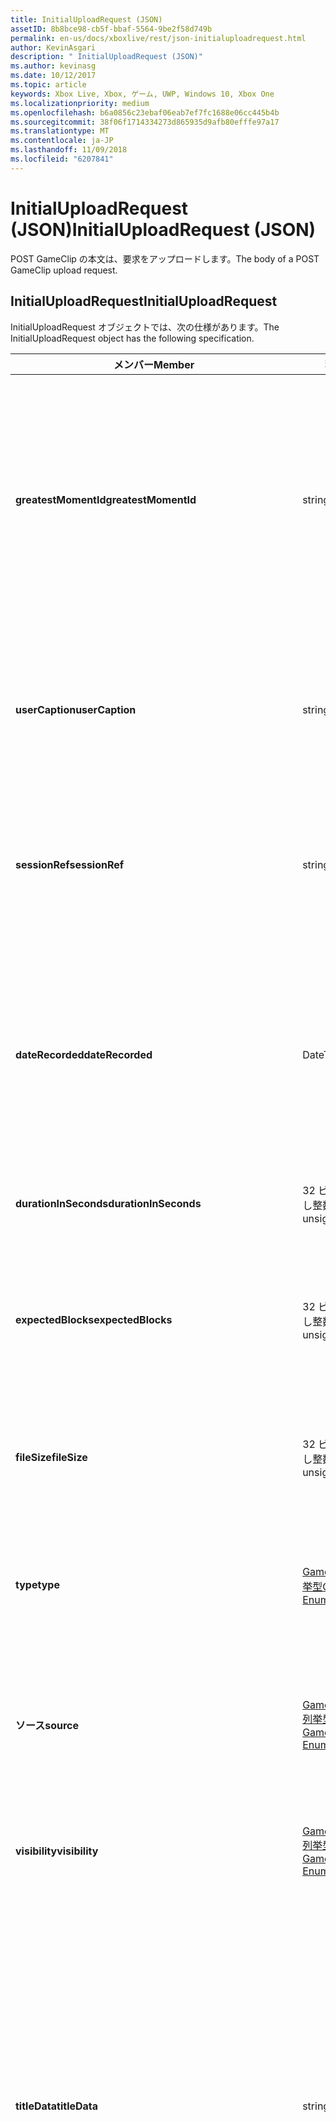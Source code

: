 ```yaml
---
title: InitialUploadRequest (JSON)
assetID: 8b8bce98-cb5f-bbaf-5564-9be2f58d749b
permalink: en-us/docs/xboxlive/rest/json-initialuploadrequest.html
author: KevinAsgari
description: " InitialUploadRequest (JSON)"
ms.author: kevinasg
ms.date: 10/12/2017
ms.topic: article
keywords: Xbox Live, Xbox, ゲーム, UWP, Windows 10, Xbox One
ms.localizationpriority: medium
ms.openlocfilehash: b6a0856c23ebaf06eab7ef7fc1688e06cc445b4b
ms.sourcegitcommit: 38f06f1714334273d865935d9afb80efffe97a17
ms.translationtype: MT
ms.contentlocale: ja-JP
ms.lasthandoff: 11/09/2018
ms.locfileid: "6207841"
---
```

# <a name="initialuploadrequest-json"></a><span data-ttu-id="a23bc-104">InitialUploadRequest (JSON)</span><span class="sxs-lookup"><span data-stu-id="a23bc-104">InitialUploadRequest (JSON)</span></span>
<span data-ttu-id="a23bc-105">POST GameClip の本文は、要求をアップロードします。</span><span class="sxs-lookup"><span data-stu-id="a23bc-105">The body of a POST GameClip upload request.</span></span> 
<a id="ID4EN"></a>

 
## <a name="initialuploadrequest"></a><span data-ttu-id="a23bc-106">InitialUploadRequest</span><span class="sxs-lookup"><span data-stu-id="a23bc-106">InitialUploadRequest</span></span>
 
<span data-ttu-id="a23bc-107">InitialUploadRequest オブジェクトでは、次の仕様があります。</span><span class="sxs-lookup"><span data-stu-id="a23bc-107">The InitialUploadRequest object has the following specification.</span></span>
 
| <span data-ttu-id="a23bc-108">メンバー</span><span class="sxs-lookup"><span data-stu-id="a23bc-108">Member</span></span>| <span data-ttu-id="a23bc-109">種類</span><span class="sxs-lookup"><span data-stu-id="a23bc-109">Type</span></span>| <span data-ttu-id="a23bc-110">説明</span><span class="sxs-lookup"><span data-stu-id="a23bc-110">Description</span></span>| 
| --- | --- | --- | 
| <b><span data-ttu-id="a23bc-111">greatestMomentId</span><span class="sxs-lookup"><span data-stu-id="a23bc-111">greatestMomentId</span></span></b>| <span data-ttu-id="a23bc-112">string</span><span class="sxs-lookup"><span data-stu-id="a23bc-112">string</span></span>| <span data-ttu-id="a23bc-113">クリップの名前として使用するテキストの文字列 ID。</span><span class="sxs-lookup"><span data-stu-id="a23bc-113">The string ID for the text to use as the name for the clip.</span></span> <span data-ttu-id="a23bc-114">これの管理し、タイトルの開発者によってタイトルの構成ファイルにローカライズされます。</span><span class="sxs-lookup"><span data-stu-id="a23bc-114">This is managed and localized in the config file for the title by the developer of the title.</span></span>| 
| <b><span data-ttu-id="a23bc-115">userCaption</span><span class="sxs-lookup"><span data-stu-id="a23bc-115">userCaption</span></span></b>| <span data-ttu-id="a23bc-116">string</span><span class="sxs-lookup"><span data-stu-id="a23bc-116">string</span></span>| <span data-ttu-id="a23bc-117">省略可能。</span><span class="sxs-lookup"><span data-stu-id="a23bc-117">Optional.</span></span> <span data-ttu-id="a23bc-118">ユーザー入力の代替名最大 250 文字の最大長のゲーム クリップされます。</span><span class="sxs-lookup"><span data-stu-id="a23bc-118">Alternate user-entered name for game clip up to a maximum length of 250 characters.</span></span>| 
| <b><span data-ttu-id="a23bc-119">sessionRef</span><span class="sxs-lookup"><span data-stu-id="a23bc-119">sessionRef</span></span></b>| <span data-ttu-id="a23bc-120">string</span><span class="sxs-lookup"><span data-stu-id="a23bc-120">string</span></span>| <span data-ttu-id="a23bc-121">省略可能。</span><span class="sxs-lookup"><span data-stu-id="a23bc-121">Optional.</span></span> <span data-ttu-id="a23bc-122">ゲーム セッションのレコーディングの完了を参照します。</span><span class="sxs-lookup"><span data-stu-id="a23bc-122">Game session reference during which the recording was done.</span></span>| 
| <b><span data-ttu-id="a23bc-123">dateRecorded</span><span class="sxs-lookup"><span data-stu-id="a23bc-123">dateRecorded</span></span></b>| <span data-ttu-id="a23bc-124">DateTime</span><span class="sxs-lookup"><span data-stu-id="a23bc-124">DateTime</span></span>| <span data-ttu-id="a23bc-125">UTC で、レコーディングを開始した時刻。</span><span class="sxs-lookup"><span data-stu-id="a23bc-125">The time the recording was started, in UTC.</span></span> <span data-ttu-id="a23bc-126">ISO 8601 文字列としてマーシャ リング (詳細については、<a href="http://www.w3.org/TR/NOTE-datetime">日付と時刻の形式</a>を参照) の書式を設定します。</span><span class="sxs-lookup"><span data-stu-id="a23bc-126">Marshalled as a string in ISO 8601 format (see <a href="http://www.w3.org/TR/NOTE-datetime">Date and Time Formats</a> for more information).</span></span>| 
| <b><span data-ttu-id="a23bc-127">durationInSeconds</span><span class="sxs-lookup"><span data-stu-id="a23bc-127">durationInSeconds</span></span></b>| <span data-ttu-id="a23bc-128">32 ビットの符号なし整数</span><span class="sxs-lookup"><span data-stu-id="a23bc-128">32-bit unsigned integer</span></span>| <span data-ttu-id="a23bc-129">秒単位でのクリップの長さ。</span><span class="sxs-lookup"><span data-stu-id="a23bc-129">The length of the clip in seconds.</span></span>| 
| <b><span data-ttu-id="a23bc-130">expectedBlocks</span><span class="sxs-lookup"><span data-stu-id="a23bc-130">expectedBlocks</span></span></b>| <span data-ttu-id="a23bc-131">32 ビットの符号なし整数</span><span class="sxs-lookup"><span data-stu-id="a23bc-131">32-bit unsigned integer</span></span>| <span data-ttu-id="a23bc-132">省略可能。</span><span class="sxs-lookup"><span data-stu-id="a23bc-132">Optional.</span></span> <span data-ttu-id="a23bc-133">ファイルを分類するブロックの数。</span><span class="sxs-lookup"><span data-stu-id="a23bc-133">Number of blocks into which file will be divided.</span></span> <span data-ttu-id="a23bc-134">省略ファイルは、1 つの要求で送信されます。</span><span class="sxs-lookup"><span data-stu-id="a23bc-134">Omit if file will be transmitted in a single request.</span></span>| 
| <b><span data-ttu-id="a23bc-135">fileSize</span><span class="sxs-lookup"><span data-stu-id="a23bc-135">fileSize</span></span></b>| <span data-ttu-id="a23bc-136">32 ビットの符号なし整数</span><span class="sxs-lookup"><span data-stu-id="a23bc-136">32-bit unsigned integer</span></span>| <span data-ttu-id="a23bc-137">ファイル サイズのアップロードされるビデオのバイト数。</span><span class="sxs-lookup"><span data-stu-id="a23bc-137">File size in bytes of the video that will be uploaded.</span></span>| 
| <b><span data-ttu-id="a23bc-138">type</span><span class="sxs-lookup"><span data-stu-id="a23bc-138">type</span></span></b>| [<span data-ttu-id="a23bc-139">GameClipType 列挙型</span><span class="sxs-lookup"><span data-stu-id="a23bc-139">GameClipType Enumeration</span></span>](../enums/gvr-enum-gamecliptypes.md)| <span data-ttu-id="a23bc-140">コンマ区切りで列挙型の文字列値としてマーシャ リング、クリップの種類です。</span><span class="sxs-lookup"><span data-stu-id="a23bc-140">The type of clip, marshaled as a string value of the enumeration that is comma-delimited.</span></span>| 
| <b><span data-ttu-id="a23bc-141">ソース</span><span class="sxs-lookup"><span data-stu-id="a23bc-141">source</span></span></b>| [<span data-ttu-id="a23bc-142">GameClipSource 列挙型</span><span class="sxs-lookup"><span data-stu-id="a23bc-142">GameClipSource Enumeration</span></span>](../enums/gvr-enum-gameclipsource.md)| <span data-ttu-id="a23bc-143">クリップの元の指定、列挙体の文字列値としてマーシャ リングします。</span><span class="sxs-lookup"><span data-stu-id="a23bc-143">Specifies how the clip was sourced, marshaled as a string value of the enumeration.</span></span>| 
| <b><span data-ttu-id="a23bc-144">visibility</span><span class="sxs-lookup"><span data-stu-id="a23bc-144">visibility</span></span></b>| [<span data-ttu-id="a23bc-145">GameClipVisibility 列挙型</span><span class="sxs-lookup"><span data-stu-id="a23bc-145">GameClipVisibility Enumeration</span></span>](../enums/gvr-enum-gameclipvisibility.md)| <span data-ttu-id="a23bc-146">システムでの公開後に、ゲーム クリップの可視性を指定します。</span><span class="sxs-lookup"><span data-stu-id="a23bc-146">Specifies the visibility of the game clip once it is published in the system.</span></span>| 
| <b><span data-ttu-id="a23bc-147">titleData</span><span class="sxs-lookup"><span data-stu-id="a23bc-147">titleData</span></span></b>| <span data-ttu-id="a23bc-148">string</span><span class="sxs-lookup"><span data-stu-id="a23bc-148">string</span></span>| <span data-ttu-id="a23bc-149">省略可能。</span><span class="sxs-lookup"><span data-stu-id="a23bc-149">Optional.</span></span> <span data-ttu-id="a23bc-150">このクリップに関連付けられているタイトル固有のプロパティのプロパティ バッグです。</span><span class="sxs-lookup"><span data-stu-id="a23bc-150">Property bag for title-specific properties associated with this clip.</span></span> <span data-ttu-id="a23bc-151">格納され、として返されるのです。</span><span class="sxs-lookup"><span data-stu-id="a23bc-151">Stored and returned as-is.</span></span> <span data-ttu-id="a23bc-152">タイトル デベロッパーは、クリップに関するメタデータを保持するため、このフィールドを使用できます。</span><span class="sxs-lookup"><span data-stu-id="a23bc-152">Title developers can use this field to persist their own metadata about a clip.</span></span>| 
| <b><span data-ttu-id="a23bc-153">titleData</span><span class="sxs-lookup"><span data-stu-id="a23bc-153">titleData</span></span></b>| <span data-ttu-id="a23bc-154">string</span><span class="sxs-lookup"><span data-stu-id="a23bc-154">string</span></span>| <span data-ttu-id="a23bc-155">省略可能。</span><span class="sxs-lookup"><span data-stu-id="a23bc-155">Optional.</span></span> <span data-ttu-id="a23bc-156">このクリップに関連付けられているコンソールに固有のプロパティのプロパティ バッグです。</span><span class="sxs-lookup"><span data-stu-id="a23bc-156">Property bag for console-specific properties associated with this clip.</span></span> <span data-ttu-id="a23bc-157">格納され、として返されるのです。</span><span class="sxs-lookup"><span data-stu-id="a23bc-157">Stored and returned as-is.</span></span> <span data-ttu-id="a23bc-158">本体のプラットフォームでは、クリップに関するメタデータを保持するため、このフィールドを使用できます。</span><span class="sxs-lookup"><span data-stu-id="a23bc-158">Console Platform can use this field to persist their own metadata about a clip.</span></span>| 
| <b><span data-ttu-id="a23bc-159">systemProperties</span><span class="sxs-lookup"><span data-stu-id="a23bc-159">systemProperties</span></span></b>| <span data-ttu-id="a23bc-160">string</span><span class="sxs-lookup"><span data-stu-id="a23bc-160">string</span></span>| <span data-ttu-id="a23bc-161">省略可能。</span><span class="sxs-lookup"><span data-stu-id="a23bc-161">Optional.</span></span> <span data-ttu-id="a23bc-162">このクリップに関連付けられているコンソールに固有のプロパティのプロパティ バッグです。</span><span class="sxs-lookup"><span data-stu-id="a23bc-162">Property bag for console-specific properties associated with this clip.</span></span> <span data-ttu-id="a23bc-163">格納され、として返されます。</span><span class="sxs-lookup"><span data-stu-id="a23bc-163">Stored and returned as is.</span></span> <span data-ttu-id="a23bc-164">本体のプラットフォームでは、クリップに関するメタデータを保持するため、このフィールドを使用できます。</span><span class="sxs-lookup"><span data-stu-id="a23bc-164">Console Platform can use this field to persist their own metadata about a clip.</span></span>| 
| <b><span data-ttu-id="a23bc-165">usersInSession</span><span class="sxs-lookup"><span data-stu-id="a23bc-165">usersInSession</span></span></b>| <span data-ttu-id="a23bc-166">文字列の配列</span><span class="sxs-lookup"><span data-stu-id="a23bc-166">array of string</span></span>| <span data-ttu-id="a23bc-167">省略可能。</span><span class="sxs-lookup"><span data-stu-id="a23bc-167">Optional.</span></span> <span data-ttu-id="a23bc-168">現在のセッションでユーザーの一覧。</span><span class="sxs-lookup"><span data-stu-id="a23bc-168">A list of the users in the current session.</span></span>| 
| <b><span data-ttu-id="a23bc-169">thumbnailSource</span><span class="sxs-lookup"><span data-stu-id="a23bc-169">thumbnailSource</span></span></b>| [<span data-ttu-id="a23bc-170">ThumbnailSource 列挙型</span><span class="sxs-lookup"><span data-stu-id="a23bc-170">ThumbnailSource Enumeration</span></span>](../enums/gvr-enum-thumbnailsource.md)| <span data-ttu-id="a23bc-171">省略可能。</span><span class="sxs-lookup"><span data-stu-id="a23bc-171">Optional.</span></span> <span data-ttu-id="a23bc-172">サムネイルのソース。</span><span class="sxs-lookup"><span data-stu-id="a23bc-172">The source of the thumbnail.</span></span>| 
| <b><span data-ttu-id="a23bc-173">thumbnailOffsetMillseconds</span><span class="sxs-lookup"><span data-stu-id="a23bc-173">thumbnailOffsetMillseconds</span></span></b>| <span data-ttu-id="a23bc-174">32 ビット符号付き整数</span><span class="sxs-lookup"><span data-stu-id="a23bc-174">32-bit signed integer</span></span>| <span data-ttu-id="a23bc-175">生成されたオフセットのサムネイルを (ミリ秒単位) のオフセットを指定します。</span><span class="sxs-lookup"><span data-stu-id="a23bc-175">Specifies the offset (in milliseconds) for offset generated thumbnails.</span></span> <span data-ttu-id="a23bc-176"><b>ThumbnailSource</b>をオフセットを設定するときに指定だけです。</span><span class="sxs-lookup"><span data-stu-id="a23bc-176">Only specified when <b>thumbnailSource</b> is set to Offset.</span></span>| 
| <b><span data-ttu-id="a23bc-177">savedByUser</span><span class="sxs-lookup"><span data-stu-id="a23bc-177">savedByUser</span></span></b>| <span data-ttu-id="a23bc-178">ブール値</span><span class="sxs-lookup"><span data-stu-id="a23bc-178">Boolean value</span></span>| <span data-ttu-id="a23bc-179">省略可能。</span><span class="sxs-lookup"><span data-stu-id="a23bc-179">Optional.</span></span> <span data-ttu-id="a23bc-180">FIFO 記憶域ではなく、ユーザーのクォータに保存するクリップを設定します。</span><span class="sxs-lookup"><span data-stu-id="a23bc-180">Sets the clip to be saved to the user's quota instead of FIFO storage.</span></span> <span data-ttu-id="a23bc-181">既定値は false。</span><span class="sxs-lookup"><span data-stu-id="a23bc-181">Defaults to false.</span></span>| 
  
<a id="ID4ERH"></a>

 
## <a name="sample-json-syntax"></a><span data-ttu-id="a23bc-182">JSON 構文の例</span><span class="sxs-lookup"><span data-stu-id="a23bc-182">Sample JSON syntax</span></span>
 

```json
{
   "greatestMomentId": "123abc",
   "userCaption": "OMG Look at this!",
   "sessionRef": "4587552a-a5ad-4c4c-a787-5bc5af70e4c9",
   "dateRecorded": "2012-12-23T11:08:08Z",
   "durationInSeconds": 27,
   "expectedBlocks": 7,
   "fileSize": 1234567,
   "type": "MagicMoment, Achievement",
   "source": "Console",
   "visibility": "Default",
   "titleData": "{ 'Boss': 'The Invincible' }",
   "systemProperties": "{ 'Id': '123456', 'Location': 'C:\\videos\\123456.mp4' }",
   "thumbnailSource": "Offset",
   "thumbnailOffsetMillseconds": 20000,
   "savedByUser": false
 }
    
```

  
<a id="ID4E1H"></a>

 
## <a name="see-also"></a><span data-ttu-id="a23bc-183">関連項目</span><span class="sxs-lookup"><span data-stu-id="a23bc-183">See also</span></span>
 
<a id="ID4E3H"></a>

 
##### <a name="parent"></a><span data-ttu-id="a23bc-184">Parent</span><span class="sxs-lookup"><span data-stu-id="a23bc-184">Parent</span></span> 

[<span data-ttu-id="a23bc-185">JavaScript Object Notation (JSON) オブジェクト リファレンス</span><span class="sxs-lookup"><span data-stu-id="a23bc-185">JavaScript Object Notation (JSON) Object Reference</span></span>](atoc-xboxlivews-reference-json.md)

   